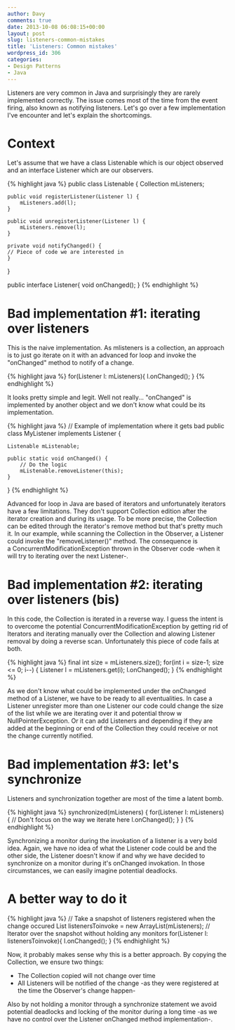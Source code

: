 ```yaml
---
author: Davy
comments: true
date: 2013-10-08 06:08:15+00:00
layout: post
slug: listeners-common-mistakes
title: 'Listeners: Common mistakes'
wordpress_id: 306
categories:
- Design Patterns
- Java
---
```


Listeners are very common in Java and surprisingly they are rarely implemented correctly. The issue comes most of the time from the event firing, also known as notifying listeners. Let's go over a few implementation I've encounter and let's explain the shortcomings.

# Context

Let's assume that we have a class Listenable which is our object observed and an interface Listener which are our observers.

{% highlight java %}
public class Listenable {
	Collection mListeners;
	
	public void registerListener(Listener l) {
		mListeners.add(l);
	}

	public void unregisterListener(Listener l) {
		mListeners.remove(l);
	}

	private void notifyChanged() {
	// Piece of code we are interested in
	}
}

public interface Listener{
	void onChanged();
}
{% endhighlight %}


# Bad implementation #1: iterating over listeners


This is the naive implementation. As mlisteners is a collection, an approach is to just go iterate on it with an advanced for loop and invoke the "onChanged" method to notify of a change.

{% highlight java %}
for(Listener l: mListeners){
	l.onChanged();
}
{% endhighlight %}

It looks pretty simple and legit. Well not really... "onChanged" is implemented by another object and we don't know what could be its implementation.

{% highlight java %}
// Example of implementation where it gets bad
public class MyListener implements Listener {

	Listenable mListenable;

	public static void onChanged() {
		// Do the logic
		mListenable.removeListener(this);
	}
}
{% endhighlight %}

Advanced for loop in Java are based of iterators and unfortunately iterators have a few limitations. They don't support Collection edition after the iterator creation and during its usage. To be more precise, the Collection can be edited through the iterator's remove method but that's pretty much it. In our example, while scanning the Collection in the Observer, a Listener could invoke the "removeListener()" method. The consequence is a ConcurrentModificationException thrown in the Observer code -when it will try to iterating over the next Listener-.


# Bad implementation #2: iterating over listeners (bis)


In this code, the Collection is iterated in a reverse way. I guess the intent is to overcome the potential ConcurrentModificationException by getting rid of Iterators and iterating manually over the Collection and alowing Listener removal by doing a reverse scan. Unfortunately this piece of code fails at both.

{% highlight java %}
final int size = mListeners.size();
for(int i = size-1; size <= 0; i--) {
	Listener l = mListeners.get(i);
	l.onChanged();
}
{% endhighlight %}

As we don't know what could be implemented under the onChanged method of a Listener, we have to be ready to all eventualities. In case a Listener unregister more than one Listener our code could change the size of the list while we are iterating over it and potential throw w NullPointerException. Or it can add Listeners and depending if they are added at the beginning or end of the Collection they could receive or not the change currently notified.


# Bad implementation #3: let's synchronize


Listeners and synchronization together are most of the time a latent bomb.

{% highlight java %}
synchronized(mListeners) {
	for(Listener l: mListeners) { // Don't focus on the way we iterate here
		l.onChanged();
	}
}
{% endhighlight %}

Synchronizing a monitor during the invokation of a listener is a very bold idea. Again, we have no idea of what the Listener code could be and the other side, the Listener doesn't know if and why we have decided to synchronize on a monitor during it's onChanged invokation. In those circumstances, we can easily imagine potential deadlocks.


# A better way to do it


{% highlight java %}
// Take a snapshot of listeners registered when the change occured
List<Listener> listenersToinvoke = new ArrayList<Listener>(mListeners);
// Iterator over the snapshot without holding any monitors
for(Listener l: listenersToinvoke){
	l.onChanged();
}
{% endhighlight %}

Now, it probably makes sense why this is a better approach. By copying the Collection, we ensure two things:


  * The Collection copied will not change over time
  * All Listeners will be notified of the change -as they were registered at the time the Observer's change happen-


Also by not holding a monitor through a synchronize statement we avoid potential deadlocks and locking of the monitor during a long time -as we have no control over the Listener onChanged method implementation-.
